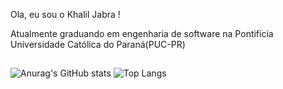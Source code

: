 Ola, eu sou o Khalil Jabra !

Atualmente graduando em engenharia de software na Pontifícia Universidade Católica do Paraná(PUC-PR)

##

![Anurag's GitHub stats](https://github-readme-stats.vercel.app/api?username=KhalilJabra&theme=dark)
![Top Langs](https://github-readme-stats.vercel.app/api/top-langs/?username=KhalilJabra&layout=compact&theme=dark)



